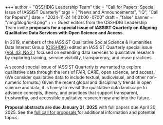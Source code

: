 +++
author = "QSSHDIG Leadership Team"
title = "Call for Papers: Special Issue of IASSIST Quarterly"
tags = [ "News and Announcements", "IQ", "Call for Papers",]
date = "2024-11-24 14:01:00 -0700"
draft = "false"
banner = "/img/blog/iq-3.png"
+++
Guest editors from the QSSHDIG Leadership Team invite **proposals for a special issue of IASSIST Quarterly on Aligning Qualitative Data Services with Open Science and Access**. 

In 2019, members of the IASSIST Qualitative Social Science & Humanities Data Interest Group ([QSSHDIG](https://iassistdata.org/community/qualitative-social-science-and-humanities-data-interest-group/)) edited an IASSIST Quarterly special issue ([Vol. 43, No 2 <span class="fas fa-external-link-alt"></span>](https://iassistquarterly.com/index.php/iassist/issue/view/140)) focused on extending data services to qualitative research by exploring training, service visibility, transparency, and reuse practices. 

A second special issue of IASSIST Quarterly is warranted to explore qualitative data through the lens of FAIR, CARE, open science, and access. (We consider qualitative data to include textual, audiovisual, and other non-numeric formats.)  Given the recent global and disciplinary trends in open science and data, it is timely to revisit the qualitative data landscape to advance concepts, theory, and practices that support transparent, trustworthy, and accessible qualitative research now and into the future. 

**Proposal abstracts are due January 31, 2025** with full papers due April 30, 2025. See the [full call for proposals <span class="fas fa-external-link-alt"></span>](https://iassistquarterly.com/index.php/iassist/announcement/view/7) for additional information and potential topics. 